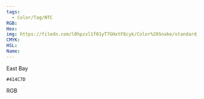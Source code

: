 ```yaml
---
tags:
  - Color/Tag/NTC
RGB:
Hex:
img: https://filedn.com/l0hpzxl1f01yT7GHxtF8cyk/Color%20Snake/standard_csv_to_svg/%23/414C7D.svg
CMYK:
HSL:
Name:
---
```

East Bay
```palette
#414C7D
```
RGB
